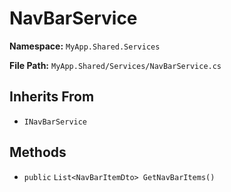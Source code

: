 # NavBarService

**Namespace:** `MyApp.Shared.Services`

**File Path:** `MyApp.Shared/Services/NavBarService.cs`

## Inherits From

- `INavBarService`

## Methods

- `public` `List<NavBarItemDto> GetNavBarItems()`

